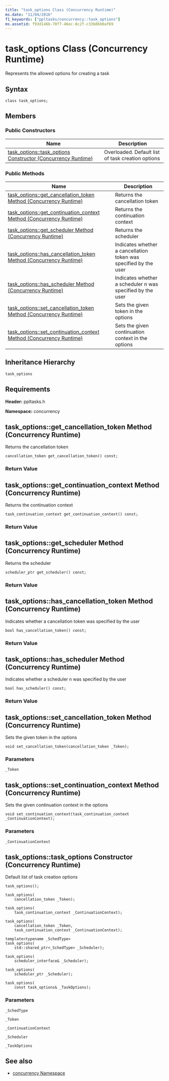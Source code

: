 ```yaml
---
title: "task_options Class (Concurrency Runtime)"
ms.date: "11/04/2016"
f1_keywords: ["ppltasks/concurrency::task_options"]
ms.assetid: f93d146b-70f7-46ec-8c2f-c33b8bb0af69
---
```

# task_options Class (Concurrency Runtime)

Represents the allowed options for creating a task

## Syntax

```
class task_options;
```

## Members

### Public Constructors

|Name|Description|
|----------|-----------------|
|[task_options::task_options Constructor (Concurrency Runtime)](#ctor)|Overloaded. Default list of task creation options|

### Public Methods

|Name|Description|
|----------|-----------------|
|[task_options::get_cancellation_token Method (Concurrency Runtime)](#get_cancellation_token)|Returns the cancellation token|
|[task_options::get_continuation_context Method (Concurrency Runtime)](#get_continuation_context)|Returns the continuation context|
|[task_options::get_scheduler Method (Concurrency Runtime)](#get_scheduler)|Returns the scheduler|
|[task_options::has_cancellation_token Method (Concurrency Runtime)](#has_cancellation_token)|Indicates whether a cancellation token was specified by the user|
|[task_options::has_scheduler Method (Concurrency Runtime)](#has_scheduler)|Indicates whether a scheduler n was specified by the user|
|[task_options::set_cancellation_token Method (Concurrency Runtime)](#set_cancellation_token)|Sets the given token in the options|
|[task_options::set_continuation_context Method (Concurrency Runtime)](#set_continuation_context)|Sets the given continuation context in the options|

## Inheritance Hierarchy

`task_options`

## Requirements

**Header:** ppltasks.h

**Namespace:** concurrency

##  <a name="get_cancellation_token"></a>  task_options::get_cancellation_token Method (Concurrency Runtime)

Returns the cancellation token

```
cancellation_token get_cancellation_token() const;
```

### Return Value

##  <a name="get_continuation_context"></a>  task_options::get_continuation_context Method (Concurrency Runtime)

Returns the continuation context

```
task_continuation_context get_continuation_context() const;
```

### Return Value

##  <a name="get_scheduler"></a>  task_options::get_scheduler Method (Concurrency Runtime)

Returns the scheduler

```
scheduler_ptr get_scheduler() const;
```

### Return Value

##  <a name="has_cancellation_token"></a>  task_options::has_cancellation_token Method (Concurrency Runtime)

Indicates whether a cancellation token was specified by the user

```
bool has_cancellation_token() const;
```

### Return Value

##  <a name="has_scheduler"></a>  task_options::has_scheduler Method (Concurrency Runtime)

Indicates whether a scheduler n was specified by the user

```
bool has_scheduler() const;
```

### Return Value

##  <a name="set_cancellation_token"></a>  task_options::set_cancellation_token Method (Concurrency Runtime)

Sets the given token in the options

```
void set_cancellation_token(cancellation_token _Token);
```

### Parameters

`_Token`

##  <a name="set_continuation_context"></a>  task_options::set_continuation_context Method (Concurrency Runtime)

Sets the given continuation context in the options

```
void set_continuation_context(task_continuation_context _ContinuationContext);
```

### Parameters

`_ContinuationContext`

##  <a name="ctor"></a>  task_options::task_options Constructor (Concurrency Runtime)

Default list of task creation options

```
task_options();

task_options(
    cancellation_token _Token);

task_options(
    task_continuation_context _ContinuationContext);

task_options(
    cancellation_token _Token,
    task_continuation_context _ContinuationContext);

template<typename _SchedType>
task_options(
    std::shared_ptr<_SchedType> _Scheduler);

task_options(
    scheduler_interface& _Scheduler);

task_options(
    scheduler_ptr _Scheduler);

task_options(
    const task_options& _TaskOptions);
```

### Parameters

`_SchedType`

`_Token`

`_ContinuationContext`

`_Scheduler`

`_TaskOptions`

## See also

- [concurrency Namespace](concurrency-namespace.md)

